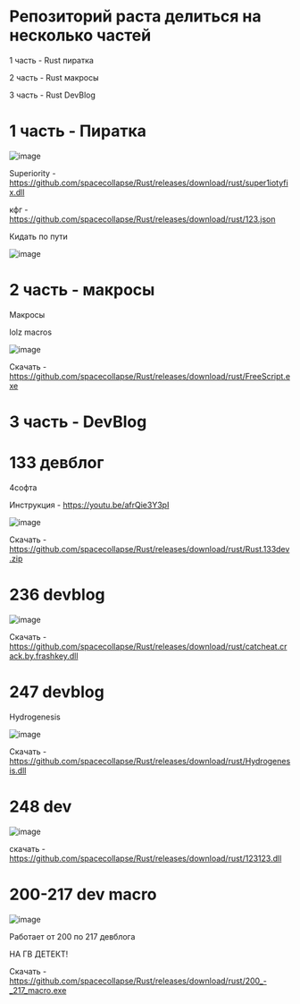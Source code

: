 # Репозиторий раста делиться на несколько частей
1 часть - Rust пиратка

2 часть - Rust макросы

3 часть - Rust DevBlog



# 1 часть - Пиратка



![image](https://github.com/spacecollapse/Rust/assets/53594431/cb971e6a-0ed5-4389-9300-21b37128ade8)



Superiority - https://github.com/spacecollapse/Rust/releases/download/rust/super1iotyfix.dll



кфг - https://github.com/spacecollapse/Rust/releases/download/rust/123.json

Кидать по пути 

![image](https://github.com/spacecollapse/Rust/assets/53594431/e40631bb-579b-4f93-a6fd-ca8ceabf4faa)


# 2 часть - макросы

Макросы

lolz macros


![image](https://user-images.githubusercontent.com/53594431/198866425-51e7510c-8dba-4ea6-9f5f-b81f99863b05.png)


Скачать - https://github.com/spacecollapse/Rust/releases/download/rust/FreeScript.exe

# 3 часть - DevBlog

# 133 девблог

4софта

Инструкция - https://youtu.be/afrQie3Y3pI 

![image](https://user-images.githubusercontent.com/53594431/198866468-f9fea422-5284-4198-9be1-39be3e7cd507.png)

Скачать - https://github.com/spacecollapse/Rust/releases/download/rust/Rust.133dev.zip


# 236 devblog 

![image](https://github.com/spacecollapse/Rust/assets/53594431/880a4bcf-ace8-4866-ad77-33c3fc5a0d13)


Скачать - https://github.com/spacecollapse/Rust/releases/download/rust/catcheat.crack.by.frashkey.dll


# 247 devblog

Hydrogenesis

![image](https://user-images.githubusercontent.com/53594431/214524142-11c0e58a-7f80-414d-9503-40e3e6d4380d.png)



Скачать - https://github.com/spacecollapse/Rust/releases/download/rust/Hydrogenesis.dll


# 248 dev


![image](https://cdn.discordapp.com/attachments/1062700360080310362/1067770717267054602/image.png)

скачать - https://github.com/spacecollapse/Rust/releases/download/rust/123123.dll

# 200-217 dev macro

![image](https://user-images.githubusercontent.com/53594431/217713475-0d3b6628-bdfb-44cc-af24-e8a1cd4aeb0a.png)


Работает от 200 по 217 девблога

НА ГВ ДЕТЕКТ!

Скачать - https://github.com/spacecollapse/Rust/releases/download/rust/200_-_217_macro.exe
